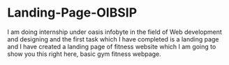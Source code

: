 # Landing-Page-OIBSIP
  I am doing internship under oasis infobyte in the field of Web development and designing and the first task which I have completed is a landing page and I have created a landing page of fitness website which I am going to show you this right here, basic gym fitness webpage. 
